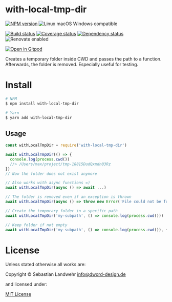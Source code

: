 <!-- TITLE/ -->
# with-local-tmp-dir
<!-- /TITLE -->

<!-- BADGES/ -->
[![NPM version](https://img.shields.io/npm/v/with-local-tmp-dir.svg)](https://npmjs.org/package/with-local-tmp-dir)
![Linux macOS Windows compatible](https://img.shields.io/badge/os-linux%20%7C%C2%A0macos%20%7C%C2%A0windows-blue)

[![Build status](https://img.shields.io/github/workflow/status/dword-design/with-local-tmp-dir/build)](https://github.com/dword-design/with-local-tmp-dir/actions)
[![Coverage status](https://img.shields.io/coveralls/dword-design/with-local-tmp-dir)](https://coveralls.io/github/dword-design/with-local-tmp-dir)
[![Dependency status](https://img.shields.io/david/dword-design/with-local-tmp-dir)](https://david-dm.org/dword-design/with-local-tmp-dir)
![Renovate enabled](https://img.shields.io/badge/renovate-enabled-brightgreen)

[![Open in Gitpod](https://gitpod.io/button/open-in-gitpod.svg)](https://gitpod.io/#https://github.com/dword-design/with-local-tmp-dir)
<!-- /BADGES -->

<!-- DESCRIPTION/ -->
Creates a temporary folder inside CWD and passes the path to a function. Afterwards, the folder is removed. Especially useful for testing.
<!-- /DESCRIPTION -->

<!-- INSTALL/ -->
# Install

```bash
# NPM
$ npm install with-local-tmp-dir

# Yarn
$ yarn add with-local-tmp-dir
```
<!-- /INSTALL -->

## Usage

```js
const withLocalTmpDir = require('with-local-tmp-dir')

await withLocalTmpDir(() => {
  console.log(process.cwd())
  //> /Users/max/project/tmp-18815DudQxmdn03Rz
})
// Now the folder does not exist anymore

// Also works with async functions =)
await withLocalTmpDir(async () => await ...)

// The folder is removed even if an exception is thrown
await withLocalTmpDir(async () => throw new Error('File could not be found'))

// Create the temporary folder in a specific path
await withLocalTmpDir('my-subpath', () => console.log(process.cwd()))

// Keep folder if not empty
await withLocalTmpDir('my-subpath', () => console.log(process.cwd()), { unsafeCleanup: false })
```

<!-- LICENSE/ -->
# License

Unless stated otherwise all works are:

Copyright &copy; Sebastian Landwehr <info@dword-design.de>

and licensed under:

[MIT License](https://opensource.org/licenses/MIT)
<!-- /LICENSE -->
